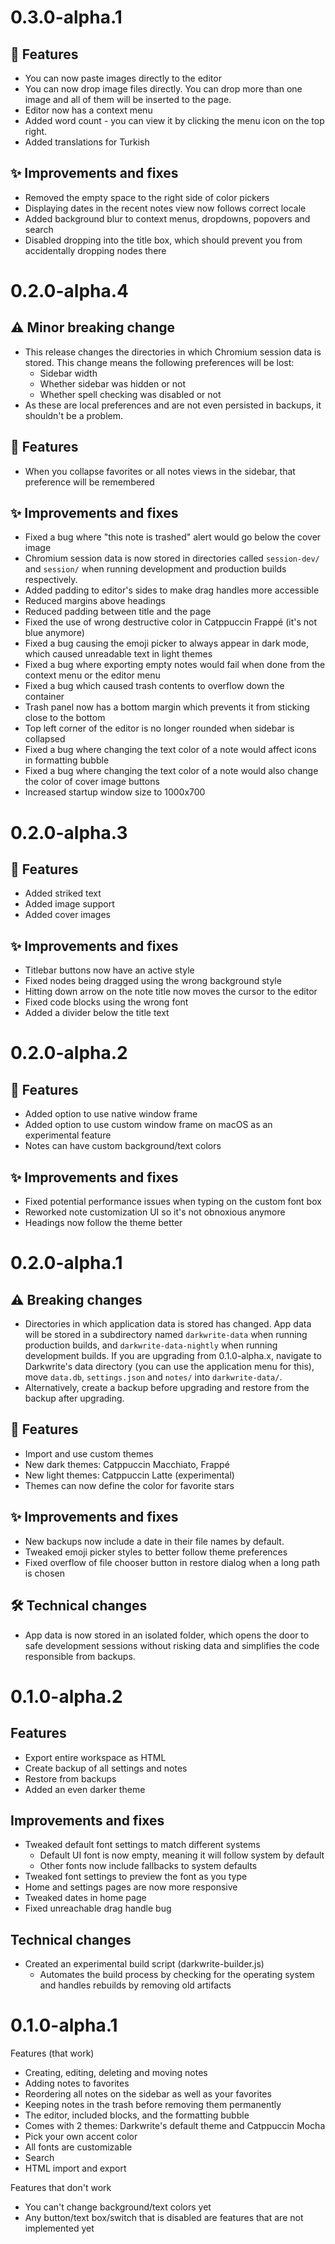 # 0.3.0-alpha.1

## 🌟 Features

- You can now paste images directly to the editor
- You can now drop image files directly. You can drop more than one image and all of them will be inserted to the page.
- Editor now has a context menu
- Added word count - you can view it by clicking the menu icon on the top right.
- Added translations for Turkish

## ✨ Improvements and fixes
- Removed the empty space to the right side of color pickers 
- Displaying dates in the recent notes view now follows correct locale
- Added background blur to context menus, dropdowns, popovers and search
- Disabled dropping into the title box, which should prevent you from accidentally dropping nodes there

# 0.2.0-alpha.4

## ⚠️ Minor breaking change

- This release changes the directories in which Chromium session data is stored. This change means the following preferences will be lost:
  - Sidebar width
  - Whether sidebar was hidden or not
  - Whether spell checking was disabled or not
- As these are local preferences and are not even persisted in backups, it shouldn't be a problem.

## 🌟 Features

- When you collapse favorites or all notes views in the sidebar, that preference will be remembered

## ✨ Improvements and fixes

- Fixed a bug where "this note is trashed" alert would go below the cover image
- Chromium session data is now stored in directories called `session-dev/` and `session/` when running development and production builds respectively.
- Added padding to editor's sides to make drag handles more accessible
- Reduced margins above headings
- Reduced padding between title and the page
- Fixed the use of wrong destructive color in Catppuccin Frappé (it's not blue anymore)
- Fixed a bug causing the emoji picker to always appear in dark mode, which caused unreadable text in light themes
- Fixed a bug where exporting empty notes would fail when done from the context menu or the editor menu
- Fixed a bug which caused trash contents to overflow down the container
- Trash panel now has a bottom margin which prevents it from sticking close to the bottom
- Top left corner of the editor is no longer rounded when sidebar is collapsed
- Fixed a bug where changing the text color of a note would affect icons in formatting bubble
- Fixed a bug where changing the text color of a note would also change the color of cover image buttons
- Increased startup window size to 1000x700

# 0.2.0-alpha.3

## 🌟 Features

- Added striked text
- Added image support
- Added cover images

## ✨ Improvements and fixes

- Titlebar buttons now have an active style
- Fixed nodes being dragged using the wrong background style
- Hitting down arrow on the note title now moves the cursor to the editor
- Fixed code blocks using the wrong font
- Added a divider below the title text

# 0.2.0-alpha.2

## 🌟 Features

- Added option to use native window frame
- Added option to use custom window frame on macOS as an experimental feature
- Notes can have custom background/text colors

## ✨ Improvements and fixes

- Fixed potential performance issues when typing on the custom font box
- Reworked note customization UI so it's not obnoxious anymore
- Headings now follow the theme better

# 0.2.0-alpha.1

## ⚠️ Breaking changes

- Directories in which application data is stored has changed. App data will be stored in a subdirectory named `darkwrite-data` when running production builds, and `darkwrite-data-nightly` when running development builds. If you are upgrading from 0.1.0-alpha.x, navigate to Darkwrite's data directory (you can use the application menu for this), move `data.db`, `settings.json` and `notes/` into `darkwrite-data/`.
- Alternatively, create a backup before upgrading and restore from the backup after upgrading.

## 🌟 Features

- Import and use custom themes
- New dark themes: Catppuccin Macchiato, Frappé
- New light themes: Catppuccin Latte (experimental)
- Themes can now define the color for favorite stars

## ✨ Improvements and fixes

- New backups now include a date in their file names by default.
- Tweaked emoji picker styles to better follow theme preferences
- Fixed overflow of file chooser button in restore dialog when a long path is chosen

## 🛠️ Technical changes

- App data is now stored in an isolated folder, which opens the door to safe development sessions without risking data and simplifies the code responsible from backups.

# 0.1.0-alpha.2

## Features

- Export entire workspace as HTML
- Create backup of all settings and notes
- Restore from backups
- Added an even darker theme

## Improvements and fixes

- Tweaked default font settings to match different systems
  - Default UI font is now empty, meaning it will follow system by default
  - Other fonts now include fallbacks to system defaults
- Tweaked font settings to preview the font as you type
- Home and settings pages are now more responsive
- Tweaked dates in home page
- Fixed unreachable drag handle bug

## Technical changes

- Created an experimental build script (darkwrite-builder.js)
  - Automates the build process by checking for the operating system and handles rebuilds by removing old artifacts

# 0.1.0-alpha.1

Features (that work)

- Creating, editing, deleting and moving notes
- Adding notes to favorites
- Reordering all notes on the sidebar as well as your favorites
- Keeping notes in the trash before removing them permanently
- The editor, included blocks, and the formatting bubble
- Comes with 2 themes: Darkwrite's default theme and Catppuccin Mocha
- Pick your own accent color
- All fonts are customizable
- Search
- HTML import and export

Features that don't work

- You can't change background/text colors yet
- Any button/text box/switch that is disabled are features that are not implemented yet
